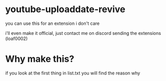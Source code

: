 # youtube-uploaddate-revive
you can use this for an extension i don't care

i'll even make it official, just contact me on discord sending the extensions (loaf0002)
# Why make this?

if you look at the first thing in list.txt you will find the reason why

